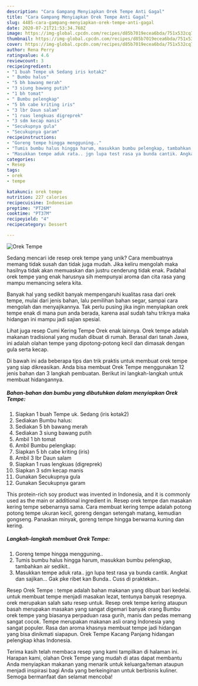 ```yaml
---
description: "Cara Gampang Menyiapkan Orek Tempe Anti Gagal"
title: "Cara Gampang Menyiapkan Orek Tempe Anti Gagal"
slug: 4485-cara-gampang-menyiapkan-orek-tempe-anti-gagal
date: 2020-07-21T21:53:34.768Z
image: https://img-global.cpcdn.com/recipes/d85b7019ecea6bda/751x532cq70/orek-tempe-foto-resep-utama.jpg
thumbnail: https://img-global.cpcdn.com/recipes/d85b7019ecea6bda/751x532cq70/orek-tempe-foto-resep-utama.jpg
cover: https://img-global.cpcdn.com/recipes/d85b7019ecea6bda/751x532cq70/orek-tempe-foto-resep-utama.jpg
author: Rena Perry
ratingvalue: 4.6
reviewcount: 3
recipeingredient:
- "1 buah Tempe uk Sedang iris kotak2"
- " Bumbu halus"
- "5 bh bawang merah"
- "3 siung bawang putih"
- "1 bh tomat"
- " Bumbu pelengkap"
- "5 bh cabe kriting iris"
- "3 lbr Daun salam"
- "1 ruas lengkuas digreprek"
- "3 sdm kecap manis"
- "Secukupnya gula"
- "Secukupnya garam"
recipeinstructions:
- "Goreng tempe hingga mengguning.."
- "Tumis bumbu halus hingga harum, masukkan bumbu pelengkap, tambahkan air sedikit.."
- "Masukkan tempe aduk rata.. jgn lupa test rasa ya bunda cantik. Angkat dan sajikan... Gak pke ribet kan Bunda.. Cuss di praktekan.."
categories:
- Resep
tags:
- orek
- tempe

katakunci: orek tempe 
nutrition: 227 calories
recipecuisine: Indonesian
preptime: "PT26M"
cooktime: "PT37M"
recipeyield: "4"
recipecategory: Dessert

---
```



![Orek Tempe](https://img-global.cpcdn.com/recipes/d85b7019ecea6bda/751x532cq70/orek-tempe-foto-resep-utama.jpg)

Sedang mencari ide resep orek tempe yang unik? Cara membuatnya memang tidak susah dan tidak juga mudah. Jika keliru mengolah maka hasilnya tidak akan memuaskan dan justru cenderung tidak enak. Padahal orek tempe yang enak harusnya sih mempunyai aroma dan cita rasa yang mampu memancing selera kita.

Banyak hal yang sedikit banyak mempengaruhi kualitas rasa dari orek tempe, mulai dari jenis bahan, lalu pemilihan bahan segar, sampai cara mengolah dan menyajikannya. Tak perlu pusing jika ingin menyiapkan orek tempe enak di mana pun anda berada, karena asal sudah tahu triknya maka hidangan ini mampu jadi sajian spesial.

Lihat juga resep Cumi Kering Tempe Orek enak lainnya. Orek tempe adalah makanan tradisional yang mudah dibuat di rumah. Berasal dari tanah Jawa, ini adalah olahan tempe yang dipotong-potong kecil dan dimasak dengan gula serta kecap.


Di bawah ini ada beberapa tips dan trik praktis untuk membuat orek tempe yang siap dikreasikan. Anda bisa membuat Orek Tempe menggunakan 12 jenis bahan dan 3 langkah pembuatan. Berikut ini langkah-langkah untuk membuat hidangannya.

<!--inarticleads1-->

##### Bahan-bahan dan bumbu yang dibutuhkan dalam menyiapkan Orek Tempe:

1. Siapkan 1 buah Tempe uk. Sedang (iris kotak2)
1. Sediakan  Bumbu halus:
1. Sediakan 5 bh bawang merah
1. Sediakan 3 siung bawang putih
1. Ambil 1 bh tomat
1. Ambil  Bumbu pelengkap:
1. Siapkan 5 bh cabe kriting (iris)
1. Ambil 3 lbr Daun salam
1. Siapkan 1 ruas lengkuas (digreprek)
1. Siapkan 3 sdm kecap manis
1. Gunakan Secukupnya gula
1. Gunakan Secukupnya garam


This protein-rich soy product was invented in Indonesia, and it is commonly used as the main or additional ingredient in. Resep orek tempe dan masakan kering tempe sebenarnya sama. Cara membuat kering tempe adalah potong potong tempe ukuran kecil, goreng dengan setengah matang, kemudian gongseng. Panaskan minyak, goreng tempe hingga berwarna kuning dan kering. 

<!--inarticleads2-->

##### Langkah-langkah membuat Orek Tempe:

1. Goreng tempe hingga mengguning..
1. Tumis bumbu halus hingga harum, masukkan bumbu pelengkap, tambahkan air sedikit..
1. Masukkan tempe aduk rata.. jgn lupa test rasa ya bunda cantik. Angkat dan sajikan... Gak pke ribet kan Bunda.. Cuss di praktekan..


Resep Orek Tempe : tempe adalah bahan makanan yang dibuat bari kedelai. untuk membuat tempe menjadi masakan lezat, tentunya banyak resepnya. orek merupakan salah satu resep untuk. Resep orek tempe kering ataupun basah merupakan masakan yang sangat digemari banyak orang Bumbu orek tempe yang biasanya perpaduan rasa gurih, manis dan pedas memang sangat cocok. Tempe merupakan makanan asli orang Indonesia yang sangat populer. Rasa dan aroma khasnya membuat tempe jadi hidangan yang bisa dinikmati siapapun. Orek Tempe Kacang Panjang hidangan pelengkap khas Indonesia. 

Terima kasih telah membaca resep yang kami tampilkan di halaman ini. Harapan kami, olahan Orek Tempe yang mudah di atas dapat membantu Anda menyiapkan makanan yang menarik untuk keluarga/teman ataupun menjadi inspirasi bagi Anda yang berkeinginan untuk berbisnis kuliner. Semoga bermanfaat dan selamat mencoba!
